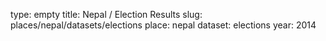 type: empty
title: Nepal / Election Results
slug: places/nepal/datasets/elections
place: nepal
dataset: elections
year: 2014
